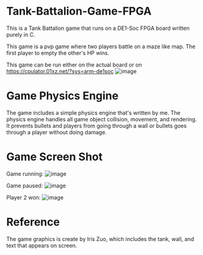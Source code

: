 # Tank-Battalion-Game-FPGA

This is a Tank Battalion game that runs on a DE1-Soc FPGA board written purely in C.

This game is a pvp game where two players battle on a maze like map. The first player to empty the other's HP wins.

This game can be run either on the actual board or on https://cpulator.01xz.net/?sys=arm-de1soc
![image](https://user-images.githubusercontent.com/80089456/167228357-3895b4ed-432e-437e-ac1b-baae8f127afa.png)

# Game Physics Engine
The game includes a simple physics engine that's written by me. The physics engine handles all game object collision, movement, and rendering.
It prevents bullets and players from going through a wall or bullets goes through a player without doing damage.

# Game Screen Shot
Game running:
![image](https://user-images.githubusercontent.com/80089456/167228404-5f1ab135-0aa0-4eee-96de-69afa70a38b9.png)

Game paused:
![image](https://user-images.githubusercontent.com/80089456/167228418-655f3dfa-2b21-46c7-9bb4-154b90ac9d77.png)

Player 2 won:
![image](https://user-images.githubusercontent.com/80089456/167228473-eee17d1c-888c-49c2-846a-1c1235dabbfd.png)

# Reference
The game graphics is create by Iris Zuo, which includes the tank, wall, and text that appears on screen.
